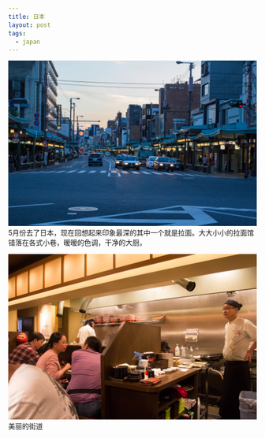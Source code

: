 ```yaml
---
title: 日本
layout: post
tags:
  - japan
---
```


[![日本拉面](/media/files/IMG_6806.jpg)](/media/files/IMG_6806.jpg)
5月份去了日本，现在回想起来印象最深的其中一个就是拉面。大大小小的拉面馆错落在各式小巷，暧暧的色调，干净的大厨。

[![日本拉面](/media/files/IMG_6809.jpg)](/media/files/IMG_6809.jpg)
美丽的街道
